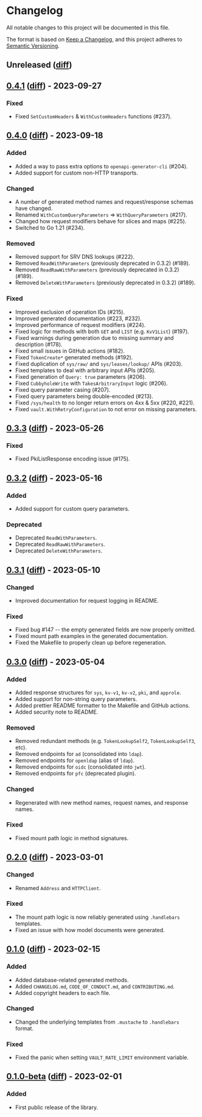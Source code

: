 # Changelog

All notable changes to this project will be documented in this file.

The format is based on [Keep a Changelog](https://keepachangelog.com/en/1.0.0/),
and this project adheres to
[Semantic Versioning](https://semver.org/spec/v2.0.0.html).

## Unreleased ([diff][unreleased-diff])

## [0.4.1][] ([diff][0.4.1-diff]) - 2023-09-27

### Fixed

- Fixed `SetCustomHeaders` & `WithCustomHeaders` functions (#237).

## [0.4.0][] ([diff][0.4.0-diff]) - 2023-09-18

### Added

- Added a way to pass extra options to `openapi-generator-cli` (#204).
- Added support for custom non-HTTP transports.

### Changed

- A number of generated method names and request/response schemas have changed.
- Renamed `WithCustomQueryParameters` => `WithQueryParameters` (#217).
- Changed how request modifiers behave for slices and maps (#225).
- Switched to Go 1.21 (#234).

### Removed

- Removed support for SRV DNS lookups (#222).
- Removed `ReadWithParameters` (previously deprecated in 0.3.2) (#189).
- Removed `ReadRawWithParameters` (previously deprecated in 0.3.2) (#189).
- Removed `DeleteWithParameters` (previously deprecated in 0.3.2) (#189).

### Fixed

- Improved exclusion of operation IDs (#215).
- Improved generated documentation (#223, #232).
- Improved performance of request modifiers (#224).
- Fixed logic for methods with both `GET` and `LIST` (e.g. `KvV1List`) (#197).
- Fixed warnings during generation due to missing summary and description (#178).
- Fixed small issues in GitHub actions (#182).
- Fixed `TokenCreate*` generated methods (#192).
- Fixed duplication of `sys/raw/` and `sys/leases/lookup/` APIs (#203).
- Fixed templates to deal with arbitrary input APIs (#205).
- Fixed generation of `Query: true` parameters (#206).
- Fixed `CubbyholeWrite` with `TakesArbitraryInput` logic (#206).
- Fixed query parameter casing (#207).
- Fixed query parameters being double-encoded (#213).
- Fixed `/sys/health` to no longer return errors on 4xx & 5xx (#220, #221).
- Fixed `vault.WithRetryConfiguration` to not error on missing parameters.

## [0.3.3][] ([diff][0.3.3-diff]) - 2023-05-26

### Fixed

- Fixed PkiListResponse encoding issue (#175).

## [0.3.2][] ([diff][0.3.2-diff]) - 2023-05-16

### Added

- Added support for custom query parameters.

### Deprecated

- Deprecated `ReadWithParameters`.
- Deprecated `ReadRawWithParameters`.
- Deprecated `DeleteWithParameters`.

## [0.3.1][] ([diff][0.3.1-diff]) - 2023-05-10

### Changed

- Improved documentation for request logging in README.

### Fixed

- Fixed bug #147 -- the empty generated fields are now properly omitted.
- Fixed mount path examples in the generated documentation.
- Fixed the Makefile to properly clean up before regeneration.

## [0.3.0][] ([diff][0.3.0-diff]) - 2023-05-04

### Added

- Added response structures for `sys`, `kv-v1`, `kv-v2`, `pki`, and `approle`.
- Added support for non-string query parameters.
- Added prettier README formatter to the Makefile and GitHub actions.
- Added security note to README.

### Removed

- Removed redundant methods (e.g. `TokenLookupSelf2`, `TokenLookupSelf3`, etc).
- Removed endpoints for `ad` (consolidated into `ldap`).
- Removed endpoints for `openldap` (alias of `ldap`).
- Removed endpoints for `oidc` (consolidated into `jwt`).
- Removed endpoints for `pfc` (deprecated plugin).

### Changed

- Regenerated with new method names, request names, and response names.

### Fixed

- Fixed mount path logic in method signatures.

## [0.2.0][] ([diff][0.2.0-diff]) - 2023-03-01

### Changed

- Renamed `Address` and `HTTPClient`.

### Fixed

- The mount path logic is now reliably generated using `.handlebars` templates.
- Fixed an issue with how model documents were generated.

## [0.1.0][] ([diff][0.1.0-diff]) - 2023-02-15

### Added

- Added database-related generated methods.
- Added `CHANGELOG.md`, `CODE_OF_CONDUCT.md`, and `CONTRIBUTING.md`.
- Added copyright headers to each file.

### Changed

- Changed the underlying templates from `.mustache` to `.handlebars` format.

### Fixed

- Fixed the panic when setting `VAULT_RATE_LIMIT` environment variable.

## [0.1.0-beta][] ([diff][0.1.0-beta-diff]) - 2023-02-01

### Added

- First public release of the library.

<!-- diffs -->

[unreleased-diff]:
  https://github.com/hashicorp/vault-client-go/compare/v0.4.1...HEAD
[0.4.1-diff]:
  https://github.com/hashicorp/vault-client-go/compare/v0.4.0...v0.4.1
[0.4.0-diff]:
  https://github.com/hashicorp/vault-client-go/compare/v0.3.3...v0.4.0
[0.3.3-diff]:
  https://github.com/hashicorp/vault-client-go/compare/v0.3.2...v0.3.3
[0.3.2-diff]:
  https://github.com/hashicorp/vault-client-go/compare/v0.3.1...v0.3.2
[0.3.1-diff]:
  https://github.com/hashicorp/vault-client-go/compare/v0.3.0...v0.3.1
[0.3.0-diff]:
  https://github.com/hashicorp/vault-client-go/compare/v0.2.0...v0.3.0
[0.2.0-diff]:
  https://github.com/hashicorp/vault-client-go/compare/v0.1.0...v0.2.0
[0.1.0-diff]:
  https://github.com/hashicorp/vault-client-go/compare/v0.1.0-beta...v0.1.0
[0.1.0-beta-diff]:
  https://github.com/hashicorp/vault-client-go/commits/v0.1.0-beta

<!-- releases -->

[0.4.1]: https://github.com/hashicorp/vault-client-go/releases/tag/v0.4.1
[0.4.0]: https://github.com/hashicorp/vault-client-go/releases/tag/v0.4.0
[0.3.3]: https://github.com/hashicorp/vault-client-go/releases/tag/v0.3.3
[0.3.2]: https://github.com/hashicorp/vault-client-go/releases/tag/v0.3.2
[0.3.1]: https://github.com/hashicorp/vault-client-go/releases/tag/v0.3.1
[0.3.0]: https://github.com/hashicorp/vault-client-go/releases/tag/v0.3.0
[0.2.0]: https://github.com/hashicorp/vault-client-go/releases/tag/v0.2.0
[0.1.0]: https://github.com/hashicorp/vault-client-go/releases/tag/v0.1.0
[0.1.0-beta]:
  https://github.com/hashicorp/vault-client-go/releases/tag/v0.1.0-beta
